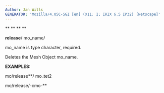 ```yaml
---
Author: Jan Wills
GENERATOR: 'Mozilla/4.05C-SGI [en] (X11; I; IRIX 6.5 IP32) [Netscape]'
---
```


 ** ** ** **

 **release**/ mo\_name/

  mo\_name is type character, required.

  Deletes the Mesh Object mo\_name.

 **EXAMPLES:**

  mo/release**/ mo\_tet2

  mo/release/-cmo-**
